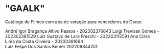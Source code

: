 #                       "GAALK"
  Catálogo de Filmes com aba de votação para vencedores do Oscar. 
 
  André Igor Bragança Altivo Passos - 202302376843
  Luigi Trevisan Gomes - 202302381529
  Luiz Gustavo de Lara Freschi - 202303112581
  Ana Clara Lima da Costa Oliveira - 20230361664  
  Luiz Felipe Dos Santos Kemer 202208844251 
